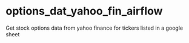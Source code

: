 # options_dat_yahoo_fin_airflow
Get stock options data from yahoo finance for tickers listed in a google sheet
